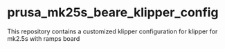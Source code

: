 # prusa_mk25s_beare_klipper_config
This repository contains a customized klipper configuration for klipper for mk2.5s with ramps board
